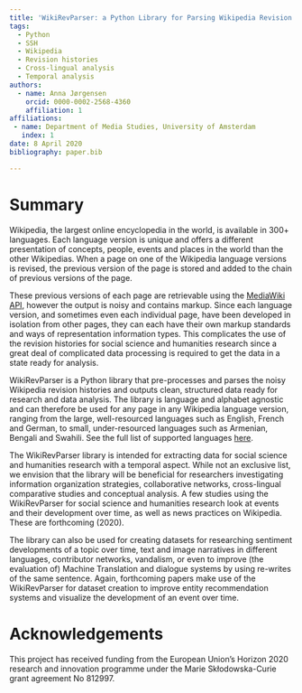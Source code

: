```yaml
---
title: 'WikiRevParser: a Python Library for Parsing Wikipedia Revision Histories'
tags:
  - Python
  - SSH
  - Wikipedia
  - Revision histories
  - Cross-lingual analysis
  - Temporal analysis
authors:
  - name: Anna Jørgensen
    orcid: 0000-0002-2568-4360
    affiliation: 1
affiliations:
 - name: Department of Media Studies, University of Amsterdam
   index: 1
date: 8 April 2020
bibliography: paper.bib

---
```


# Summary

Wikipedia, the largest online encyclopedia in the world, is available in 300+ languages.
Each language version is unique and offers a different presentation of concepts, people, events and places in the world than the other Wikipedias. 
When a page on one of the Wikipedia language versions is revised, the previous version of the page is stored and added to the chain of previous versions of the page. 

These previous versions of each page are retrievable using the [MediaWiki API](https://www.mediawiki.org/wiki/API:Main_page), however the output is noisy and contains markup.
Since each language version, and sometimes even each individual page, have been developed in isolation from other pages, they can each have their own markup standards and ways of representation information types. This complicates the use of the revision histories for social science and humanities research since a great deal of complicated data processing is required to get the data in a state ready for analysis.

WikiRevParser is a Python library that pre-processes and parses the noisy Wikipedia revision histories and outputs clean, structured data ready for research and data analysis.
The library is language and alphabet agnostic and can therefore be used for any page in any Wikipedia language version, ranging from the large, well-resourced languages such as English, French and German, to small, under-resourced languages such as Armenian, Bengali and Swahili. See the full list of supported languages [here](https://en.wikipedia.org/wiki/List_of_Wikipedias).

The WikiRevParser library is intended for extracting data for social science and humanities research with a temporal aspect. While not an exclusive list, we envision that the library will be beneficial for researchers investigating information organization strategies, collaborative networks, cross-lingual comparative studies and conceptual analysis. A few studies using the WikiRevParser for social science and humanities research look at events and their development over time, as well as news practices on Wikipedia. These are forthcoming (2020).

The library can also be used for creating datasets for researching sentiment developments of a topic over time, text and image narratives in different languages, contributor networks, vandalism, or even to improve (the evaluation of) Machine Translation and dialogue systems by using re-writes of the same sentence. Again, forthcoming papers make use of the WikiRevParser for dataset creation to improve entity recommendation systems and visualize the development of an event over time.

# Acknowledgements

This project has received funding from the European Union’s Horizon 2020 research and innovation programme under the Marie Skłodowska-Curie grant agreement No 812997.
